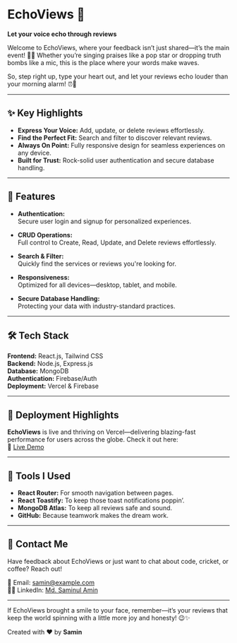 # EchoViews 🌟  
**Let your voice echo through reviews**  

Welcome to EchoViews, where your feedback isn’t just shared—it’s the main event! 🎉✨
Whether you’re singing praises like a pop star or dropping truth bombs like a mic, this is the place where your words make waves.

So, step right up, type your heart out, and let your reviews echo louder than your morning alarm! ⏰💬

---

## ✨ Key Highlights  
- **Express Your Voice:** Add, update, or delete reviews effortlessly.  
- **Find the Perfect Fit:** Search and filter to discover relevant reviews.  
- **Always On Point:** Fully responsive design for seamless experiences on any device.  
- **Built for Trust:** Rock-solid user authentication and secure database handling.  

---

## 🚀 Features  
- **Authentication:**  
  Secure user login and signup for personalized experiences.  

- **CRUD Operations:**  
  Full control to Create, Read, Update, and Delete reviews effortlessly.  

- **Search & Filter:**  
  Quickly find the services or reviews you're looking for.  

- **Responsiveness:**  
  Optimized for all devices—desktop, tablet, and mobile.  

- **Secure Database Handling:**  
  Protecting your data with industry-standard practices.  

---

## 🛠 Tech Stack  
**Frontend:** React.js, Tailwind CSS  
**Backend:** Node.js, Express.js  
**Database:** MongoDB  
**Authentication:** Firebase/Auth  
**Deployment:** Vercel & Firebase 

---

## 🚀 Deployment Highlights  
**EchoViews** is live and thriving on Vercel—delivering blazing-fast performance for users across the globe. Check it out here:  
🔗 [Live Demo](https://your-vercel-link-here.vercel.app)  

---

## 🧰 Tools I Used  
- **React Router:** For smooth navigation between pages.  
- **React Toastify:** To keep those toast notifications poppin’.    
- **MongoDB Atlas:** To keep all reviews safe and sound.  
- **GitHub:** Because teamwork makes the dream work.  

---

## 🤝 Contact Me  
Have feedback about EchoViews or just want to chat about code, cricket, or coffee? Reach out!  

📧 Email: [samin@example.com](mailto:saminul.amin@gmail.com)   
👨‍💻 LinkedIn: [Md. Saminul Amin](https://www.linkedin.com/in/md-saminul-amin-91605730a)  

---

If EchoViews brought a smile to your face, remember—it’s your reviews that keep the world spinning with a little more joy and honesty! 😉✨  


Created with ❤️ by **Samin**  